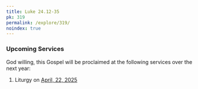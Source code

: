 ```yaml
---
title: Luke 24.12-35
pk: 319
permalink: /explore/319/
noindex: true
---
```


### Upcoming Services

God willing, this Gospel will be proclaimed at the following services over the next year:


1. Liturgy on [April, 22, 2025](https://orthocal.info/readings/gregorian/2025/04/22/)
